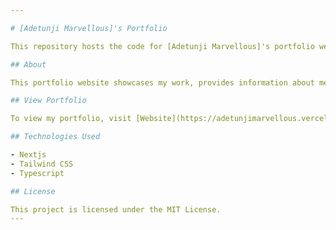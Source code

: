 ```yaml
---

# [Adetunji Marvellous]'s Portfolio

This repository hosts the code for [Adetunji Marvellous]'s portfolio website.

## About

This portfolio website showcases my work, provides information about me, and offers links to my projects.

## View Portfolio

To view my portfolio, visit [Website](https://adetunjimarvellous.vercel.app).

## Technologies Used

- Nextjs
- Tailwind CSS
- Typescript

## License

This project is licensed under the MIT License.
---
```

